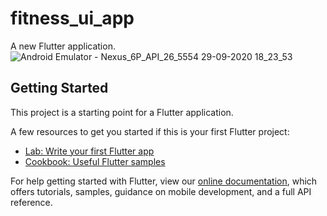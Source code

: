 # fitness_ui_app

A new Flutter application.
![Android Emulator - Nexus_6P_API_26_5554 29-09-2020 18_23_53](https://user-images.githubusercontent.com/71459989/94561412-9217c480-0281-11eb-887e-fdb81ca4c4ed.png)

## Getting Started

This project is a starting point for a Flutter application.

A few resources to get you started if this is your first Flutter project:

- [Lab: Write your first Flutter app](https://flutter.dev/docs/get-started/codelab)
- [Cookbook: Useful Flutter samples](https://flutter.dev/docs/cookbook)

For help getting started with Flutter, view our
[online documentation](https://flutter.dev/docs), which offers tutorials,
samples, guidance on mobile development, and a full API reference.
